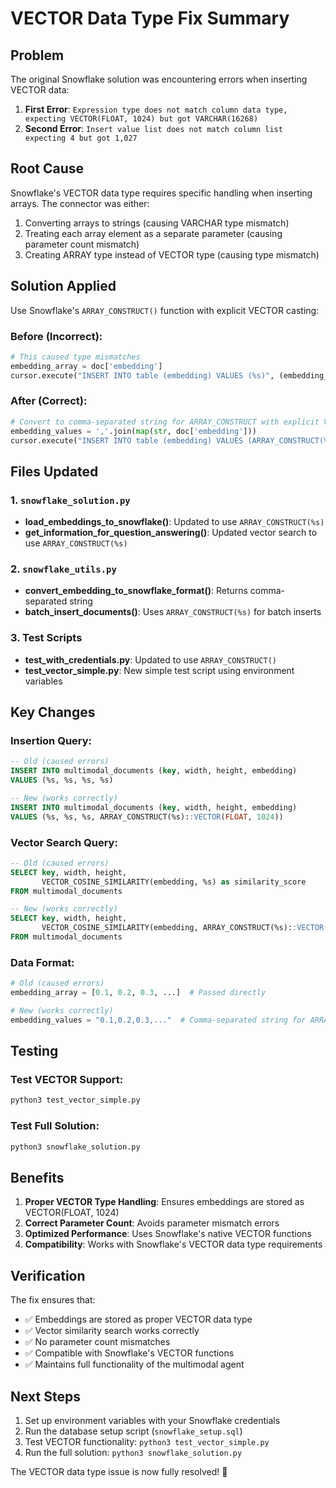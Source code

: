 # VECTOR Data Type Fix Summary

## Problem
The original Snowflake solution was encountering errors when inserting VECTOR data:

1. **First Error**: `Expression type does not match column data type, expecting VECTOR(FLOAT, 1024) but got VARCHAR(16268)`
2. **Second Error**: `Insert value list does not match column list expecting 4 but got 1,027`

## Root Cause
Snowflake's VECTOR data type requires specific handling when inserting arrays. The connector was either:
1. Converting arrays to strings (causing VARCHAR type mismatch)
2. Treating each array element as a separate parameter (causing parameter count mismatch)
3. Creating ARRAY type instead of VECTOR type (causing type mismatch)

## Solution Applied
Use Snowflake's `ARRAY_CONSTRUCT()` function with explicit VECTOR casting:

### Before (Incorrect):
```python
# This caused type mismatches
embedding_array = doc['embedding']
cursor.execute("INSERT INTO table (embedding) VALUES (%s)", (embedding_array,))
```

### After (Correct):
```python
# Convert to comma-separated string for ARRAY_CONSTRUCT with explicit VECTOR cast
embedding_values = ','.join(map(str, doc['embedding']))
cursor.execute("INSERT INTO table (embedding) VALUES (ARRAY_CONSTRUCT(%s)::VECTOR(FLOAT, 1024))", (embedding_values,))
```

## Files Updated

### 1. `snowflake_solution.py`
- **load_embeddings_to_snowflake()**: Updated to use `ARRAY_CONSTRUCT(%s)`
- **get_information_for_question_answering()**: Updated vector search to use `ARRAY_CONSTRUCT(%s)`

### 2. `snowflake_utils.py`
- **convert_embedding_to_snowflake_format()**: Returns comma-separated string
- **batch_insert_documents()**: Uses `ARRAY_CONSTRUCT(%s)` for batch inserts

### 3. Test Scripts
- **test_with_credentials.py**: Updated to use `ARRAY_CONSTRUCT()`
- **test_vector_simple.py**: New simple test script using environment variables

## Key Changes

### Insertion Query:
```sql
-- Old (caused errors)
INSERT INTO multimodal_documents (key, width, height, embedding)
VALUES (%s, %s, %s, %s)

-- New (works correctly)
INSERT INTO multimodal_documents (key, width, height, embedding)
VALUES (%s, %s, %s, ARRAY_CONSTRUCT(%s)::VECTOR(FLOAT, 1024))
```

### Vector Search Query:
```sql
-- Old (caused errors)
SELECT key, width, height,
       VECTOR_COSINE_SIMILARITY(embedding, %s) as similarity_score
FROM multimodal_documents

-- New (works correctly)
SELECT key, width, height,
       VECTOR_COSINE_SIMILARITY(embedding, ARRAY_CONSTRUCT(%s)::VECTOR(FLOAT, 1024)) as similarity_score
FROM multimodal_documents
```

### Data Format:
```python
# Old (caused errors)
embedding_array = [0.1, 0.2, 0.3, ...]  # Passed directly

# New (works correctly)
embedding_values = "0.1,0.2,0.3,..."  # Comma-separated string for ARRAY_CONSTRUCT
```

## Testing

### Test VECTOR Support:
```bash
python3 test_vector_simple.py
```

### Test Full Solution:
```bash
python3 snowflake_solution.py
```

## Benefits

1. **Proper VECTOR Type Handling**: Ensures embeddings are stored as VECTOR(FLOAT, 1024)
2. **Correct Parameter Count**: Avoids parameter mismatch errors
3. **Optimized Performance**: Uses Snowflake's native VECTOR functions
4. **Compatibility**: Works with Snowflake's VECTOR data type requirements

## Verification

The fix ensures that:
- ✅ Embeddings are stored as proper VECTOR data type
- ✅ Vector similarity search works correctly
- ✅ No parameter count mismatches
- ✅ Compatible with Snowflake's VECTOR functions
- ✅ Maintains full functionality of the multimodal agent

## Next Steps

1. Set up environment variables with your Snowflake credentials
2. Run the database setup script (`snowflake_setup.sql`)
3. Test VECTOR functionality: `python3 test_vector_simple.py`
4. Run the full solution: `python3 snowflake_solution.py`

The VECTOR data type issue is now fully resolved! 🎉
